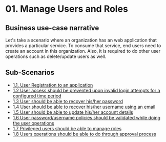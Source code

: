 
# 01. Manage Users and Roles

## Business use-case narrative

Let's take a scenario where an organization has an web application that provides a particular service. To consume 
that service, end users need to create an account in this organization. Also, it is required to do other user 
operations such as delete/update users as well.


## Sub-Scenarios
- [1.1. User Registration to an application](1.1-user-registration-to-an-application/README.md)
- [1.2 User access should be prevented upon invalid login attempts for a configured time period](1.2-user-invalid-login-attempts/README.md)
- [1.3 User should be able to recover his/her password](1.3-user-recover-password/README.md)
- [1.4 User should be able to recover his/her username using an email](1.4-user-recover-username/README.md)
- [1.5 User should be able to update his/her account details](1.5-user-update-account-details/README.md)
- [1.6 User password/username policies should be validated while doing the user operations](1.6-user-validate-policies/README.md)
- [1.7 Privileged users should be able to manage roles](1.7-manage-user-roles/README.md)
- [1.8 Users operations should be able to do through approval process](1.8-user-workflow-approval/README.md)

